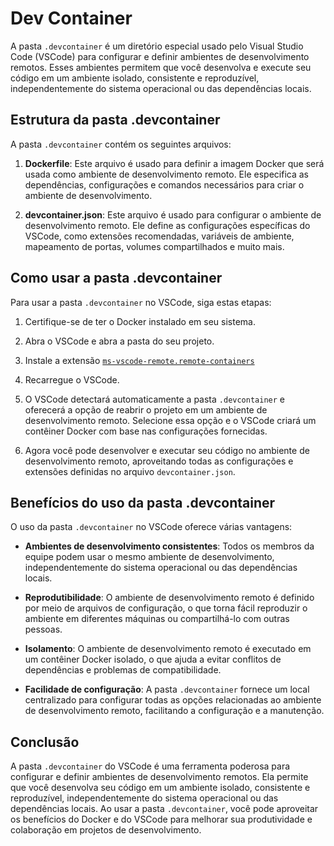 # Dev Container

A pasta `.devcontainer` é um diretório especial usado pelo Visual Studio Code (VSCode) para configurar e definir ambientes de desenvolvimento remotos. Esses ambientes permitem que você desenvolva e execute seu código em um ambiente isolado, consistente e reproduzível, independentemente do sistema operacional ou das dependências locais.

## Estrutura da pasta .devcontainer

A pasta `.devcontainer` contém os seguintes arquivos:

1. **Dockerfile**: Este arquivo é usado para definir a imagem Docker que será usada como ambiente de desenvolvimento remoto. Ele especifica as dependências, configurações e comandos necessários para criar o ambiente de desenvolvimento.

2. **devcontainer.json**: Este arquivo é usado para configurar o ambiente de desenvolvimento remoto. Ele define as configurações específicas do VSCode, como extensões recomendadas, variáveis de ambiente, mapeamento de portas, volumes compartilhados e muito mais.

## Como usar a pasta .devcontainer

Para usar a pasta `.devcontainer` no VSCode, siga estas etapas:

1. Certifique-se de ter o Docker instalado em seu sistema.

2. Abra o VSCode e abra a pasta do seu projeto.

3. Instale a extensão [`ms-vscode-remote.remote-containers`](https://marketplace.visualstudio.com/items?itemName=ms-vscode-remote.remote-containers)

4. Recarregue o VSCode.

5. O VSCode detectará automaticamente a pasta `.devcontainer` e oferecerá a opção de reabrir o projeto em um ambiente de desenvolvimento remoto. Selecione essa opção e o VSCode criará um contêiner Docker com base nas configurações fornecidas.

6. Agora você pode desenvolver e executar seu código no ambiente de desenvolvimento remoto, aproveitando todas as configurações e extensões definidas no arquivo `devcontainer.json`.

## Benefícios do uso da pasta .devcontainer

O uso da pasta `.devcontainer` no VSCode oferece várias vantagens:

- **Ambientes de desenvolvimento consistentes**: Todos os membros da equipe podem usar o mesmo ambiente de desenvolvimento, independentemente do sistema operacional ou das dependências locais.

- **Reprodutibilidade**: O ambiente de desenvolvimento remoto é definido por meio de arquivos de configuração, o que torna fácil reproduzir o ambiente em diferentes máquinas ou compartilhá-lo com outras pessoas.

- **Isolamento**: O ambiente de desenvolvimento remoto é executado em um contêiner Docker isolado, o que ajuda a evitar conflitos de dependências e problemas de compatibilidade.

- **Facilidade de configuração**: A pasta `.devcontainer` fornece um local centralizado para configurar todas as opções relacionadas ao ambiente de desenvolvimento remoto, facilitando a configuração e a manutenção.

## Conclusão

A pasta `.devcontainer` do VSCode é uma ferramenta poderosa para configurar e definir ambientes de desenvolvimento remotos. Ela permite que você desenvolva seu código em um ambiente isolado, consistente e reproduzível, independentemente do sistema operacional ou das dependências locais. Ao usar a pasta `.devcontainer`, você pode aproveitar os benefícios do Docker e do VSCode para melhorar sua produtividade e colaboração em projetos de desenvolvimento.
